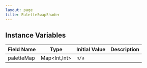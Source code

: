 ```yaml
---
layout: page
title: PaletteSwapShader
---
```


## Instance Variables

| Field Name | Type | Initial Value | Description |
| ------------ | ------ | --------------- | ------------- |
| paletteMap | Map<Int,Int> | `n/a` |  |


